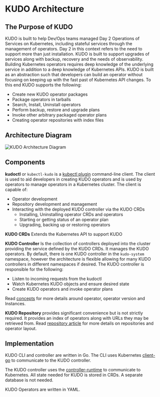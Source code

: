 # KUDO Architecture

## The Purpose of KUDO

KUDO is built to help Dev/Ops teams managed Day 2 Operations of Services on Kubernetes, including stateful services through the management of operators. Day 2 in this context refers to the need to support more than just installation. KUDO is built to support upgrades of services along with backup, recovery and the needs of observability. Building Kubernetes operators requires deep knowledge of the underlying service in addition to a deep knowledge of Kubernetes APIs. KUDO is built as an abstraction such that developers can build an operator without focusing on keeping up with the fast past of Kubernetes API changes. To this end KUDO supports the following:

* Create new KUDO operator packages
* Package operators in tarballs
* Search, Install, Uninstall operators
* Perform backup, restore and upgrade plans
* Invoke other arbitrary packaged operator plans
* Creating operator repositories with index files

## Architecture Diagram

![KUDO Architecture Diagram](/images/kudo-architecture.jpg?10x20)

## Components

**kudoctl** or `kubectl-kudo` is a [kubectl plugin](https://kubernetes.io/docs/tasks/extend-kubectl/kubectl-plugins/) command-line client. The client is used to aid developers in creating KUDO operators and is used by operators to manage operators in a Kubernetes cluster. The client is capable of:

* Operator development
* Repository development and management
* Interacting with the deployed KUDO controller via the KUDO CRDs
  * Installing, Uninstalling operator CRDs and operators
  * Starting or getting status of an operator plan
  * Upgrading, backing up or restoring operators

**KUDO CRDs** Extends the Kubernetes API to support KUDO

**KUDO Controller** Is the collection of controllers deployed into the cluster providing the service defined by the KUDO CRDs. It manages the KUDO operators. By default, there is one KUDO controller in the `kudo-system` namespace, however the architecture is flexible allowing for many KUDO controllers in different namespaces if desired. The KUDO controller is responsible for the following:

* Listen to incoming requests from the kudoctl
* Watch Kubernetes KUDO objects and ensure desired state
* Create KUDO operators and invoke operator plans

Read [concepts](concepts) for more details around operator, operator version and Instances.

**KUDO Repository** provides significant convenience but is not strictly required. It provides an index of operators along with URLs they may be retrieved from. Read [repository article](repository) for more details on repositories and operator layout.

## Implementation

KUDO CLI and controller are written in Go. The CLI uses Kubernetes [client-go](https://github.com/kubernetes/client-go) to communicate to the KUDO controller.

The KUDO controller uses the [controller-runtime](https://github.com/kubernetes-sigs/controller-runtime) to communicate to Kubernetes. All state needed for KUDO is stored in CRDs. A separate database is not needed.

KUDO Operators are written in YAML.
